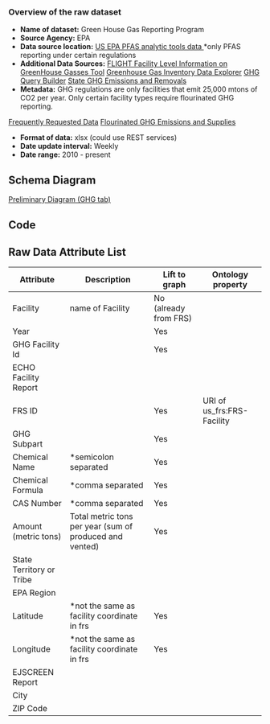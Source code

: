 ### Overview of the raw dataset
* **Name of dataset:** Green House Gas Reporting Program 
* **Source Agency:** EPA
* **Data source location:** [US EPA PFAS analytic tools data ](https://echo.epa.gov/trends/pfas-tools#data) *only PFAS reporting under certain regulations
* **Additional Data Sources:** [FLIGHT Facility Level Information on GreenHouse Gasses Tool](https://ghgdata.epa.gov/ghgp/main.do)
[Greenhouse Gas Inventory Data Explorer](https://cfpub.epa.gov/ghgdata/inventoryexplorer/)
[GHG Query Builder](https://enviro.epa.gov/query-builder/ghg)
[State GHG Emissions and Removals](https://www.epa.gov/ghgemissions/state-ghg-emissions-and-removals) 
* **Metadata:** 
GHG regulations are only facilities that emit 25,000 mtons of CO2 per year. Only certain facility types require flourinated GHG reporting. 

[Frequently Requested Data](https://www.epa.gov/ghgreporting/data-sets)
[Flourinated GHG Emissions and Supplies](https://www.epa.gov/ghgreporting/fluorinated-greenhouse-gas-emissions-and-supplies-reported-ghgrp)
[](https://enviro.epa.gov/query-builder/ghg/SUBPART%20INFORMATION/RLPS_GHG_EMITTER_SUBPART)
* **Format of data:** xlsx (could use REST services)
* **Date update interval:** Weekly
* **Date range:** 2010 - present

## Schema Diagram
[Preliminary Diagram (GHG tab)](https://lucid.app/lucidchart/16e658ef-6f61-4ce3-a770-0c410ecb194a/edit?viewport_loc=-498%2C-32%2C3272%2C1614%2Cs_7G8ANWcwl4&invitationId=inv_ea094a2c-59da-4347-b175-700b91e5623d)

## Code 

## Raw Data Attribute List 

| Attribute                | Description                                             | Lift to graph         | Ontology property          |
|--------------------------|---------------------------------------------------------|-----------------------|----------------------------|
| Facility                 | name of Facility                                        | No (already from FRS) |                            |
| Year                     |                                                         | Yes                   |                            |
| GHG Facility Id          |                                                         | Yes                   |                            |
| ECHO Facility Report     |                                                         |                       |                            |
| FRS ID                   |                                                         | Yes                   | URI of us_frs:FRS-Facility |
| GHG Subpart              |                                                         | Yes                   |                            |
| Chemical Name            | *semicolon separated                                    | Yes                   |                            |
| Chemical Formula         | *comma separated                                        | Yes                   |                            |
| CAS Number               | *comma separated                                        | Yes                   |                            |
| Amount (metric tons)     | Total metric tons per year (sum of produced and vented) | Yes                   |                            |
| State Territory or Tribe |                                                         |                       |                            |
| EPA Region               |                                                         |                       |                            |
| Latitude                 | *not the same as facility coordinate in frs             | Yes                   |                            |
| Longitude                | *not the same as facility coordinate in frs             | Yes                   |                            |
| EJSCREEN Report          |                                                         |                       |                            |
| City                     |                                                         |                       |                            |
| ZIP Code                 |                                                         |                       |                            |



